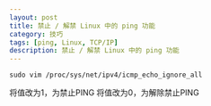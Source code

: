 ```yaml
---
layout: post
title: 禁止 / 解禁 Linux 中的 ping 功能
category: 技巧
tags: [ping, Linux, TCP/IP]
description: 禁止 / 解禁 Linux 中的 ping 功能
---
```


	sudo vim /proc/sys/net/ipv4/icmp_echo_ignore_all

将值改为1，为禁止PING
将值改为0，为解除禁止PING